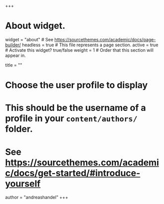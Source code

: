+++
# About widget.
widget = "about"  # See https://sourcethemes.com/academic/docs/page-builder/
headless = true  # This file represents a page section.
active = true  # Activate this widget? true/false
weight = 1  # Order that this section will appear in.

title = ""

# Choose the user profile to display
# This should be the username of a profile in your `content/authors/` folder.
# See https://sourcethemes.com/academic/docs/get-started/#introduce-yourself
author = "andreashandel"
+++



